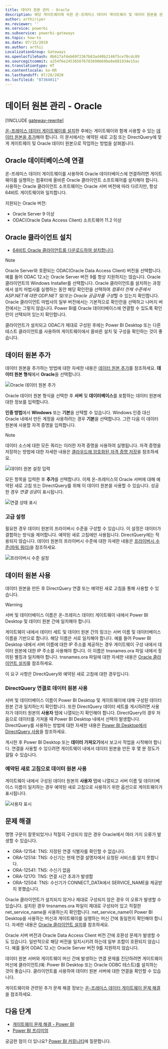 ```yaml
---
title: 데이터 원본 관리 - Oracle
description: 해당 게이트웨이에 속한 온-프레미스 데이터 게이트웨이 및 데이터 원본을 관리하는 방법입니다.
author: arthiriyer
ms.reviewer: ''
ms.service: powerbi
ms.subservice: powerbi-gateways
ms.topic: how-to
ms.date: 07/15/2019
ms.author: arthii
LocalizationGroup: Gateways
ms.openlocfilehash: 0b617afdeb69f2367b83ad40b2146f5ce78cdc89
ms.sourcegitcommit: a254f6e2453656f6783690669be8e881934e15ac
ms.translationtype: HT
ms.contentlocale: ko-KR
ms.lasthandoff: 07/28/2020
ms.locfileid: "87364011"
---
```

# <a name="manage-your-data-source---oracle"></a>데이터 원본 관리 - Oracle

[!INCLUDE [gateway-rewrite](../includes/gateway-rewrite.md)]

[온-프레미스 데이터 게이트웨이를 설치](/data-integration/gateway/service-gateway-install)한 후에는 게이트웨이와 함께 사용할 수 있는 [데이터 원본을 추가](service-gateway-data-sources.md#add-a-data-source)해야 합니다. 이 문서에서는 예약된 새로 고침 또는 DirectQuery에 맞게 게이트웨이 및 Oracle 데이터 원본으로 작업하는 방법을 살펴봅니다.

## <a name="connect-to-an-oracle-database"></a>Oracle 데이터베이스에 연결
온-프레미스 데이터 게이트웨이를 사용하여 Oracle 데이터베이스에 연결하려면 게이트웨이를 실행하는 컴퓨터에 올바른 Oracle 클라이언트 소프트웨어를 설치해야 합니다. 사용하는 Oracle 클라이언트 소프트웨어는 Oracle 서버 버전에 따라 다르지만, 항상 64비트 게이트웨이와 일치합니다.

지원되는 Oracle 버전: 
- Oracle Server 9 이상
- ODAC(Oracle Data Access Client) 소프트웨어 11.2 이상

## <a name="install-the-oracle-client"></a>Oracle 클라이언트 설치
- [64비트 Oracle 클라이언트를 다운로드하여 설치합니다](https://www.oracle.com/database/technologies/odac-downloads.html).

> [!NOTE]
> Oracle Server와 호환되는 ODAC(Oracle Data Access Client) 버전을 선택합니다. 예를 들어 ODAC 12.x는 Oracle Server 버전 9를 항상 지원하지는 않습니다.
> Oracle 클라이언트의 Windows Installer를 선택합니다.
> Oracle 클라이언트를 설치하는 과정에서 설치 마법사를 실행하는 동안 해당 확인란을 선택하여 *컴퓨터 전체 수준에서 ASP.NET에 대한 ODP.NET 및/또는 Oracle 공급자를 구성*할 수 있는지 확인합니다. Oracle 클라이언트 마법사의 일부 버전에서는 기본적으로 확인란을 선택하고 나머지 버전에서는 그렇지 않습니다. Power BI를 Oracle 데이터베이스에 연결할 수 있도록 확인란이 선택되어 있는지 확인합니다.
 
클라이언트가 설치되고 ODAC가 제대로 구성된 후에는 Power BI Desktop 또는 다른 테스트 클라이언트를 사용하여 게이트웨이에서 올바른 설치 및 구성을 확인하는 것이 좋습니다.

## <a name="add-a-data-source"></a>데이터 원본 추가

데이터 원본을 추가하는 방법에 대한 자세한 내용은 [데이터 원본 추가](service-gateway-data-sources.md#add-a-data-source)를 참조하세요. **데이터 원본 형식**에서 **Oracle**을 선택합니다.

![Oracle 데이터 원본 추가](media/service-gateway-onprem-manage-oracle/data-source-oracle.png)

Oracle 데이터 원본 형식을 선택한 후 **서버** 및 **데이터베이스**를 포함하는 데이터 원본에 대한 정보를 입력합니다. 

**인증 방법**에서 **Windows** 또는 **기본**을 선택할 수 있습니다. Windows 인증 대신 Oracle 내에서 만든 계정을 사용하려는 경우 **기본**을 선택합니다. 그런 다음 이 데이터 원본에 사용할 자격 증명을 입력합니다.

> [!NOTE]
> 데이터 소스에 대한 모든 쿼리는 이러한 자격 증명을 사용하여 실행됩니다. 자격 증명을 저장하는 방법에 대한 자세한 내용은 [클라우드에 암호화된 자격 증명 저장](service-gateway-data-sources.md#store-encrypted-credentials-in-the-cloud)을 참조하세요.

![데이터 원본 설정 입력](media/service-gateway-onprem-manage-oracle/data-source-oracle2.png)

모든 항목을 입력한 후 **추가**를 선택합니다. 이제 온-프레미스의 Oracle 서버에 대해 예약된 새로 고침 또는 DirectQuery를 위해 이 데이터 원본을 사용할 수 있습니다. 성공한 경우 *연결 성공*이 표시됩니다.

![연결 상태 표시](media/service-gateway-onprem-manage-oracle/datasourcesettings4.png)

### <a name="advanced-settings"></a>고급 설정

필요한 경우 데이터 원본의 프라이버시 수준을 구성할 수 있습니다. 이 설정은 데이터가 결합하는 방식을 제어합니다. 예약된 새로 고침에만 사용됩니다. DirectQuery에는 적용되지 않습니다. 데이터 원본의 프라이버시 수준에 대한 자세한 내용은 [프라이버시 수준(파워 쿼리)](https://support.office.com/article/Privacy-levels-Power-Query-CC3EDE4D-359E-4B28-BC72-9BEE7900B540)을 참조하세요.

![프라이버시 수준 설정](media/service-gateway-onprem-manage-oracle/datasourcesettings9.png)

## <a name="use-the-data-source"></a>데이터 원본 사용

데이터 원본을 만든 후 DirectQuery 연결 또는 예약된 새로 고침을 통해 사용할 수 있습니다.

> [!WARNING]
> 서버 및 데이터베이스 이름은 온-프레미스 데이터 게이트웨이 내에서 Power BI Desktop 및 데이터 원본 간에 일치해야 합니다.

게이트웨이 내에서 데이터 세트 및 데이터 원본 간의 링크는 서버 이름 및 데이터베이스 이름을 기반으로 합니다. 해당 이름은 서로 일치해야 합니다. 예를 들어 Power BI Desktop 내에서 서버 이름에 대한 IP 주소를 제공하는 경우 게이트웨이 구성 내에서 데이터 원본에 대한 IP 주소를 사용해야 합니다. 이 이름은 tnsnames.ora 파일 내에서 정의된 별칭과 일치해야 합니다. tnsnames.ora 파일에 대한 자세한 내용은 [Oracle 클라이언트 설치](#install-the-oracle-client)를 참조하세요.

이 요구 사항은 DirectQuery와 예약된 새로 고침에 대한 경우입니다.

### <a name="use-the-data-source-with-directquery-connections"></a>DirectQuery 연결로 데이터 원본 사용

서버 및 데이터베이스 이름이 Power BI Desktop 및 게이트웨이에 대해 구성된 데이터 원본 간과 일치하는지 확인합니다. 또한 DirectQuery 데이터 세트를 게시하려면 사용자가 데이터 원본의 **사용자** 탭에 나열되는지 확인해야 합니다. DirectQuery의 경우 처음으로 데이터를 가져올 때 Power BI Desktop 내에서 선택이 발생합니다. DirectQuery를 사용하는 방법에 대한 자세한 내용은 [Power BI Desktop에서 DirectQuery 사용](desktop-use-directquery.md)을 참조하세요.

게시한 후 Power BI Desktop 또는 **데이터 가져오기**에서 보고서 작업을 시작해야 합니다. 연결을 사용할 수 있으려면 게이트웨이 내에서 데이터 원본을 만든 후 몇 분 정도가 걸릴 수 있습니다.

### <a name="use-the-data-source-with-scheduled-refresh"></a>예약된 새로 고침으로 데이터 원본 사용

게이트웨이 내에서 구성된 데이터 원본의 **사용자** 탭에 나열되고 서버 이름 및 데이터베이스 이름이 일치하는 경우 예약된 새로 고침으로 사용하기 위한 옵션으로 게이트웨이가 표시됩니다.

![사용자 표시](media/service-gateway-onprem-manage-oracle/powerbi-gateway-enterprise-schedule-refresh.png)

## <a name="troubleshooting"></a>문제 해결

명명 구문이 잘못되었거나 적절히 구성되지 않은 경우 Oracle에서 여러 가지 오류가 발생할 수 있습니다.

* ORA-12154: TNS: 지정된 연결 식별자를 확인할 수 없습니다.
* ORA-12514: TNS: 수신기는 현재 연결 설명자에서 요청된 서비스를 알지 못합니다.
* ORA-12541: TNS: 수신기 없음
* ORA-12170: TNS: 연결 시간 초과가 발생함
* ORA-12504: TNS: 수신기가 CONNECT_DATA에서 SERVICE_NAME을 제공받지 못했습니다.

Oracle 클라이언트가 설치되지 않거나 제대로 구성되지 않은 경우 이 오류가 발생할 수 있습니다. 설치된 경우 tnsnames.ora 파일이 제대로 구성되어 있고 적절한 net_service_name을 사용하는지 확인합니다. net_service_name이 Power BI Desktop을 사용하는 머신과 게이트웨이를 실행하는 머신 간에 동일한지 확인해야 합니다. 자세한 내용은 [Oracle 클라이언트 설치](#install-the-oracle-client)를 참조하세요.

Oracle 서버 버전과 Oracle Data Access Client 버전 간에 호환성 문제가 발생할 수도 있습니다. 일반적으로 해당 버전을 일치시키려 하는데 일부 조합이 호환되지 않습니다. 예를 들어 ODAC 12.x는 Oracle Server 버전 9를 지원하지 않습니다.

데이터 원본 서버와 게이트웨이 머신 간에 발생하는 연결 문제를 진단하려면 게이트웨이 머신에 클라이언트(예: Power BI Desktop 또는 Oracle ODBC 테스트)를 설치하는 것이 좋습니다. 클라이언트를 사용하여 데이터 원본 서버에 대한 연결을 확인할 수 있습니다.

게이트웨이와 관련된 추가 문제 해결 정보는 [온-프레미스 데이터 게이트웨이 문제 해결](/data-integration/gateway/service-gateway-tshoot)을 참조하세요.

## <a name="next-steps"></a>다음 단계

* [게이트웨이 문제 해결 - Power BI](service-gateway-onprem-tshoot.md)
* [Power BI 프리미엄](../admin/service-premium-what-is.md)

궁금한 점이 더 있나요? [Power BI 커뮤니티](https://community.powerbi.com/)에 질문합니다.
